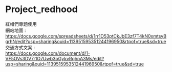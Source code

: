 # Project_redhood
紅帽們專題使用 <br>
網站地圖 : <br>
https://docs.google.com/spreadsheets/d/1rr1D53ptCkJbE3zf7T4kN0xmtsyBgrhN/edit?usp=sharing&ouid=113951595351244196950&rtpof=true&sd=true <br>
交通方式文案 : <br>
https://docs.google.com/document/d/1-VF5OVs3DV7r1O7Uwb3oGykvRqhnA3Ms/edit?usp=sharing&ouid=113951595351244196950&rtpof=true&sd=true <br>
